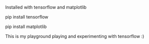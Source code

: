 Installed with tensorflow and matplotlib

pip install tensorflow

pip install matplotlib

This is my playground playing and experimenting with tensorflow :)